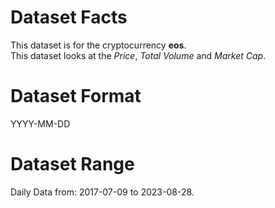 # Dataset Facts

This dataset is for the cryptocurrency **eos**.    
This dataset looks at the _Price_, _Total Volume_ and _Market Cap_.       

# Dataset Format  

YYYY-MM-DD    

# Dataset Range    

Daily Data from: 2017-07-09 to 2023-08-28.    
 